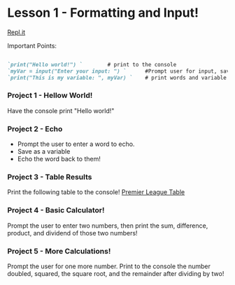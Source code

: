 # Lesson 1 - Formatting and Input!

[Repl.it](https://repl.it/~)

Important Points:
```markdown

`print("Hello world!") `        # print to the console
`myVar = input("Enter your input: ") `      #Prompt user for input, save as variable
`print("This is my variable: ", myVar) `    # print words and variable

```

### Project 1 - Hellow World!

Have the console print "Hello world!"



### Project 2 - Echo 

- Prompt the user to enter a word to echo.
- Save as a variable
- Echo the word back to them!

### Project 3 - Table Results

Print the following table to the console!
[Premier League Table](pls.png)

### Project 4 - Basic Calculator!
Prompt the user to enter two numbers, then print the sum, difference, product, and dividend of those two numbers!

### Project 5 - More Calculations!
Prompt the user for one more number. Print to the console the number doubled, squared, the square root, and the remainder after dividing by two!
